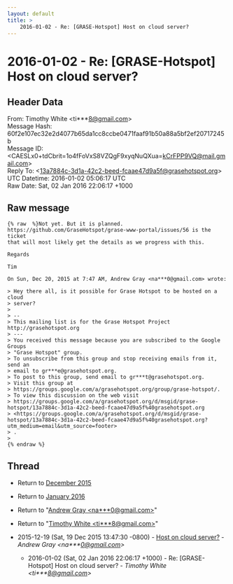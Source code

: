 ```yaml
---
layout: default
title: >
    2016-01-02 - Re: [GRASE-Hotspot] Host on cloud server?
---
```


# 2016-01-02 - Re: [GRASE-Hotspot] Host on cloud server?

## Header Data

From: Timothy White \<ti***8@gmail.com\><br>
Message Hash: 60f2e107ec32e2d4077b65da1cc8ccbe0471faaf91b50a88a5bf2ef20717245b<br>
Message ID: \<CAESLx0+tdCbrit=1o4fFoVxS8VZQgF9xyqNuQXua=kCrFPP9VQ@mail.gmail.com\><br>
Reply To: \<13a7884c-3d1a-42c2-beed-fcaae47d9a5f@grasehotspot.org\><br>
UTC Datetime: 2016-01-02 05:06:17 UTC<br>
Raw Date: Sat, 02 Jan 2016 22:06:17 +1000<br>

## Raw message

```
{% raw  %}Not yet. But it is planned.
https://github.com/GraseHotspot/grase-www-portal/issues/56 is the ticket
that will most likely get the details as we progress with this.

Regards

Tim

On Sun, Dec 20, 2015 at 7:47 AM, Andrew Gray <na***0@gmail.com> wrote:

> Hey there all, is it possible for Grase Hotspot to be hosted on a cloud
> server?
>
> --
> This mailing list is for the Grase Hotspot Project http://grasehotspot.org
> ---
> You received this message because you are subscribed to the Google Groups
> "Grase Hotspot" group.
> To unsubscribe from this group and stop receiving emails from it, send an
> email to gr***e@grasehotspot.org.
> To post to this group, send email to gr***t@grasehotspot.org.
> Visit this group at
> https://groups.google.com/a/grasehotspot.org/group/grase-hotspot/.
> To view this discussion on the web visit
> https://groups.google.com/a/grasehotspot.org/d/msgid/grase-hotspot/13a7884c-3d1a-42c2-beed-fcaae47d9a5f%40grasehotspot.org
> <https://groups.google.com/a/grasehotspot.org/d/msgid/grase-hotspot/13a7884c-3d1a-42c2-beed-fcaae47d9a5f%40grasehotspot.org?utm_medium=email&utm_source=footer>
> .
>
{% endraw %}
```

## Thread

+ Return to [December 2015](/archive/2015/12)
+ Return to [January 2016](/archive/2016/01)

+ Return to "[Andrew Gray <na***0<span>@</span>gmail.com>](/authors/na___0_at_gmail_com)"
+ Return to "[Timothy White <ti***8<span>@</span>gmail.com>](/authors/ti___8_at_gmail_com)"

+ 2015-12-19 (Sat, 19 Dec 2015 13:47:30 -0800) - [Host on cloud server?](/archive/2015/12/b8c37a8496f9d1f76d069d289e54c0d1c4a057ecdbf0e5798c080bf504583378) - _Andrew Gray \<na***0@gmail.com\>_
  + 2016-01-02 (Sat, 02 Jan 2016 22:06:17 +1000) - Re: [GRASE-Hotspot] Host on cloud server? - _Timothy White \<ti***8@gmail.com\>_

